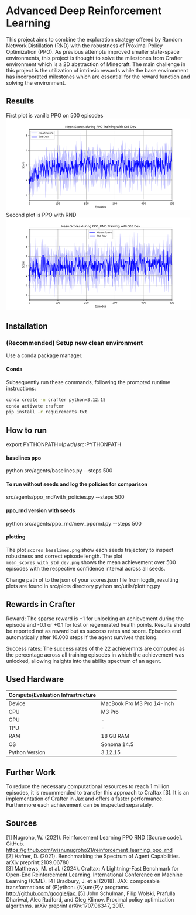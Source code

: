 # Advanced Deep Reinforcement Learning
This project aims to combine the exploration strategy offered by Random Network Distillation (RND) with the robustness of Proximal Policy Optimization (PPO). As previous attempts improved smaller state-space environments, this project is thought to solve the milestones from Crafter environment which is a 2D abstraction of Minecraft. The main challenge in this project is the utilization of intrinsic rewards while the base environment has incorporated milestones which are essential for the reward function and solving the environment. 

## Results
First plot is vanilla PPO on 500 episodes
![alt text](https://github.com/arzx/adrl-project/blob/main/src/plots/baselines_final/mean_scores_with_std_dev.png)
Second plot is PPO with RND
![alt text](https://github.com/arzx/adrl-project/blob/main/src/plots/ppo_rnd_final/mean_scores_with_std_dev.png)
## Installation
### (Recommended) Setup new clean environment
Use a conda package manager.

#### Conda
Subsequently run these commands, following the prompted runtime instructions:
```bash
conda create -n crafter python=3.12.15
conda activate crafter
pip install -r requirements.txt
```

## How to run
export PYTHONPATH=$(pwd)/src:$PYTHONPATH
#### baselines ppo
python src/agents/baselines.py --steps 500


#### To run without seeds and log the policies for comparison
src/agents/ppo_rnd/with_policies.py --steps 500


#### ppo_rnd version with seeds
python src/agents/ppo_rnd/new_ppornd.py --steps 500

#### plotting 
The plot `scores_baselines.png` show each seeds trajectory to inspect robustness and correct episode length. The plot `mean_scores_with_std_dev.png` shows the mean achievement over 500 episodes with the respective confidence interval across all seeds.

Change path of to the json of your scores.json file from logdir, resulting plots are found in src/plots directory
python src/utils/plotting.py


## Rewards in Crafter
Reward: The sparse reward is +1 for unlocking an achievement during the episode and -0.1 or +0.1 for lost or regenerated health points. Results should be reported not as reward but as success rates and score. Episodes end automatically after 10.000 steps if the agent survives that long.

Success rates: The success rates of the 22 achievemnts are computed as the percentage across all training episodes in which the achievement was unlocked, allowing insights into the ability spectrum of an agent.

## Used Hardware
| Compute/Evaluation Infrastructure    |                                      |
|:-------------------------------------|--------------------------------------|
| Device                               | MacBook Pro M3 Pro 14-Inch                  |
| CPU                                  | M3 Pro |
| GPU                                  | -                                    |
| TPU                                  | -                                    |
| RAM                                  | 18 GB RAM                       |
| OS                                   | Sonoma 14.5                        |
| Python Version                       | 3.12.15                      |

## Further Work
To reduce the necessary computational resources to reach 1 million episodes, it is recommended to transfer this approach to Craftax [3]. It is an implementation of Crafter in Jax and offers a faster performance. Furthermore each achievement can be inspected separately.

## Sources
[1] Nugroho, W. (2021). Reinforcement Learning PPO RND [Source code]. GitHub. https://github.com/wisnunugroho21/reinforcement_learning_ppo_rnd \
[2] Hafner, D. (2021). Benchmarking the Spectrum of Agent Capabilities. arXiv preprint:2109.06780 \
[3] Matthews, M. et al. (2024). Craftax: A Lightning-Fast Benchmark for Open-End Reinforcement Learning. International Conference on Machine Learning (ICML).
[4] Bradbury, J. et al (2018). JAX: composable transformations of {P}ython+{N}um{P}y programs. http://github.com/google/jax. 
[5] John Schulman, Filip Wolski, Prafulla Dhariwal, Alec Radford, and Oleg Klimov. Proximal policy
optimization algorithms. arXiv preprint arXiv:1707.06347, 2017.
